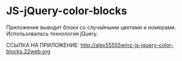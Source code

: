# JS-jQuery-color-blocks

Приложение выводит блоки со случайными цветами и номерами. Использовалась технология jQuery.

ССЫЛКА НА ПРИЛОЖЕНИЕ:  http://alex55555winz-js-jquery-color-blocks.22web.org
